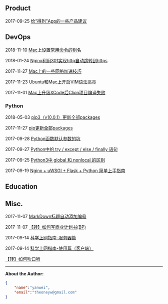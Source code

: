 ## Product

<!--Todo: [教育产品设计中的游戏化思路](product/game-mode-on-edu-product.md)-->

2017-09-25 [给“得到”App的一些产品建议](product/advice-for-dedao-app.md)

<!--Todo: [App账号体系设计和注册登录流程](product/app-account-register-login.md)-->

## DevOps

2018-11-10 [Mac上设置常用命令的别名](devops/mac-set-alias.md)

2018-01-24 [Nginx利用301实现http自动跳转到https](devops/nginx-301-http-https.md)

2017-11-27 [Mac上的一些网络加速技巧](devops/mac-network-speedup.md)

2017-11-23 [Ubuntu和Mac上开启VIM语法高亮](devops/vim-syntax-highlight.md)

2017-11-01 [Mac上升级XCode后Clion项目编译失败](devops/clion-compile-error-on-mac.md)

### Python

2018-05-03 [pip3（v10.0.1）更新全部packages](devops/python/pip3-upgrade-all.md)

2017-11-27 [pip更新全部packages](devops/python/pip-upgrade-all.md)

2017-09-28 [Python函数默认参数的坑](devops/python/function-default-argument.md)

2017-09-27 [Python中的 try / except / else / finally 语句](devops/python/try-except-else-finally.md)

2017-09-25 [Python3中 global 和 nonlocal 的区别](devops/python/global-nonlocal.md)

2017-09-19 [Nginx + uWSGI + Flask + Python 简单上手指南](devops/python/nginx-uwsgi-flask-python.md)

## Education

<!--
[少儿英语教材研究]()
-->

## Misc.

2017-11-07 [MarkDown标题自动添加编号](misc/markdown-auto-number-title.md)

2017-11-07 [【转】如何写商业计划书(BP)](misc/how-to-write-bp.md)

2017-09-14 [科学上网指南-服务器篇](shadowsocks/shadowsocks-server.md)

2017-09-14 [科学上网指南-使用篇（客户端）](shadowsocks/shadowsocks-client.md)

[【转】如何吹口哨](misc/how-to-whistle.md)

<!--
[w3school](html/w3school.html)
[一个纯软件开发者的硬件之路](product/software-to-hardware.md)
[2017年阅读清单](education/books-2017.md)
[适合小团队的产品管理和研发流程]()
[几款背单词App的比较](education/vocabulary-apps.md)
[Python学习笔记 系列]()
[程序员眼中的Scratch]()
[程序员家长如何教小朋友用Scratch学编程]()
[中国诗词大会抢答模式的策略分析]()
[最近2年的工作总结]()
-->

<hr>

**About the Author:**

```json
{
    "name":"yanwei",
    "email":"theoneyw@gmail.com"
}
```
